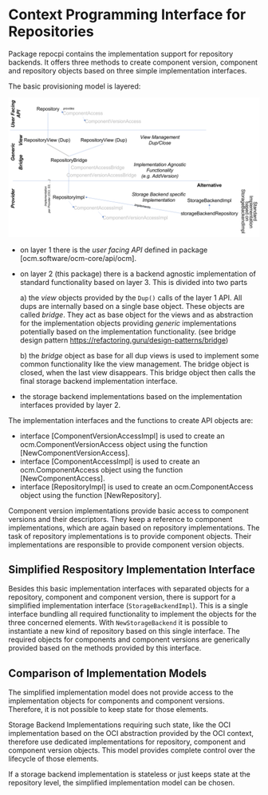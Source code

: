 # Context Programming Interface for Repositories

Package repocpi contains the implementation support
 for repository backends. It offers three methods
 to create component version, component and repository
 objects based on three simple implementation interfaces.
 
 The basic provisioning model is layered:

 ![Implamentation Layers](ocmimpllayers.png)

   - on layer 1 there is the *user facing API* defined
     in package [ocm.software/ocm-core/api/ocm].

   - on layer 2 (this package) there is a backend agnostic
     implementation of standard functionality based on layer 3.
     This is divided into two parts

     a) the *view* objects provided by the `Dup()` calls of the layer 1 API.
     All dups are internally based on a single base object.
     These objects are called *bridge*. They act as base object
     for the views and as abstraction for the implementation objects
     providing *generic* implementations potentially based on
     the implementation functionality.
     (see bridge design pattern https://refactoring.guru/design-patterns/bridge)

     b) the *bridge*  object as base for all dup views is used to implement some
     common functionality like the view management. The bridge object
     is closed, when the last view disappears.
     This bridge object then calls the final
     storage backend implementation interface.

   - the storage backend implementations based on the implementation
     interfaces provided by layer 2.

 The implementation interfaces and the functions to create API objects are:

   - interface [ComponentVersionAccessImpl] is used to create an ocm.ComponentVersionAccess object
     using the function [NewComponentVersionAccess].
   - interface [ComponentAccessImpl] is used to create an ocm.ComponentAccess object
     using the function [NewComponentAccess].
   - interface [RepositoryImpl] is used to create an ocm.ComponentAccess object
     using the function [NewRepository].

 Component version implementations provide basic access to component versions
 and their descriptors. They keep a reference to component implementations, which are
 again based on repository implementations. The task of repository implementations is
 to provide component objects. Their implementations are responsible to provide
 component version objects.

## Simplified Respository Implementation Interface
 Besides this basic implementation interfaces with separated objects for a
 repository, component and component version, there is support for a simplified
 implementation interface (`StorageBackendImpl`). This is a single interface
 bundling all required functionality to implement the objects for the three
 concerned elements. With `NewStorageBackend` it is possible to instantiate
 a new kind of repository based on this single interface. The required
 objects for components and component versions are generically provided
 based on the methods provided by this interface.
 
## Comparison of Implementation Models

The simplified implementation model does not provide access to the
implementation objects for components and component versions.
Therefore, it is not possible to keep state for those elements.

Storage Backend Implementations requiring such state, like the OCI 
implementation based on the OCI abstraction provided by the OCI
context, therefore use dedicated implementations for repository,
component and component version objects. This model provides
complete control over the lifecycle of those elements.

If a storage backend implementation is stateless or just keeps
state at the repository level, the simplified implementation model
can be chosen.


